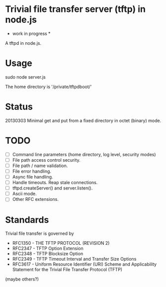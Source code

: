 # Trivial file transfer server (tftp) in node.js #

* work in progress *

A tftpd in node.js.

# Usage #
sudo node server.js

The home directory is '/private/tftpdboot/'

# Status #
20130303 Minimal get and put from a fixed directory in octet (binary) mode.  

# TODO #
- [ ] Command line parameters (home directory, log level, security modes)
- [ ] File path access control security.  
- [ ] File path / name validation.
- [ ] File error handling.
- [ ] Async file handling.
- [ ] Handle timeouts.  Reap stale connections.
- [ ] tftpd.createServer() and server.listen().
- [ ] Ascii mode.
- [ ] Other RFC extensions.

# Standards #
Trivial file transfer is governed by 
* RFC1350 - THE TFTP PROTOCOL (REVISION 2)
* RFC2347 - TFTP Option Extension
* RFC2348 - TFTP Blocksize Option
* RFC2349 - TFTP Timeout Interval and Transfer Size Options
* RFC3617 - Uniform Resource Identifier (URI) Scheme and Applicability Statement for the Trivial File Transfer Protocol (TFTP)

(maybe others?)

